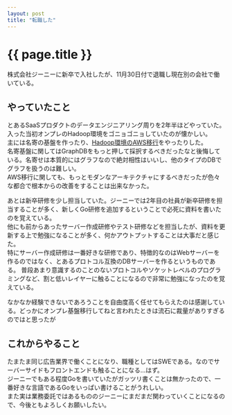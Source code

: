```yaml
---
layout: post
title: "転職した"
---
```


# {{ page.title }}
株式会社ジーニーに新卒で入社したが、11月30日付で退職し現在別の会社で働いている。

## やっていたこと
とあるSaaSプロダクトのデータエンジニアリング周りを2年半ほどやっていた。入った当初オンプレのHadoop環境をゴニョゴニョしていたのが懐かしい。  
主には名寄の基盤を作ったり、[Hadoop環境のAWS移行](https://geniee.co.jp/blog/2021/09/07/tech_09/)をやったりした。  
名寄基盤に関してはGraphDBをもっと押して採択するべきだったなと後悔している。名寄せは本質的にはグラフなので絶対相性はいいし、他のタイプのDBでグラフを扱うのは難しい。  
AWS移行に関しても、もっとモダンなアーキテクチャにするべきだったが色々な都合で根本からの改善をすることは出来なかった。

あとは新卒研修を少し担当していた。ジーニーでは2年目の社員が新卒研修を担当することが多く、新しくGo研修を追加するということで必死に資料を書いたのを覚えている。  
他にも前からあったサーバー作成研修やテスト研修などを担当したが、資料を更新する上で勉強になることが多く、何かアウトプットすることは大事だと感じた。  
特にサーバー作成研修は一番好きな研修であり、特徴的なのはWebサーバーを作るのではなく、とあるプロトコル互換のDBサーバーを作るというものである。
普段あまり意識するのことのないプロトコルやソケットレベルのプログラミングなど、割と低いレイヤーに触ることになるので非常に勉強になったのを覚えている。

なかなか経験できないであろうことを自由度高く任せてもらえたのは感謝している。どっかにオンプレ基盤移行してねと言われたときは流石に裁量がありすぎるのではと思ったが

## これからやること
たまたま同じ広告業界で働くことになり、職種としてはSWEである。なのでサーバーサイドもフロントエンドも触ることになる…はず。  
ジーニーでもある程度Goを書いていたがガッツリ書くことは無かったので、一番好きな言語であるGoをいっぱい書けることがうれしい。  
また実は業務委託ではあるもののジーニーにまだまだ関わっていくことになるので、今後ともよろしくお願いしたい。
